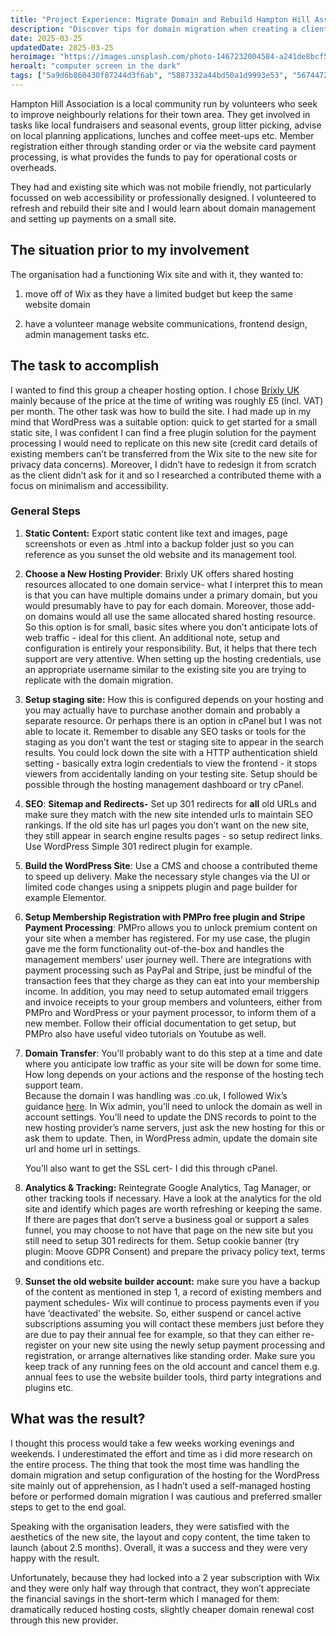 ```yaml
---
title: "Project Experience: Migrate Domain and Rebuild Hampton Hill Association Website"
description: "Discover tips for domain migration when creating a client's site."
date: 2025-03-25
updatedDate: 2025-03-25
heroimage: "https://images.unsplash.com/photo-1467232004584-a241de8bcf5d?q=80&w=1469&auto=format&fit=crop&ixlib=rb-4.1.0&ixid=M3wxMjA3fDB8MHxwaG90by1wYWdlfHx8fGVufDB8fHx8fA%3D%3D"
heroalt: "computer screen in the dark"
tags: ["5a9d6b860430f87244d3f6ab", "5887332a44bd50a1d9993e53", "56744721958ef13879b94c63", "5f4f0f5850b5c61ec6ef4eb4"]
---
```


Hampton Hill Association is a local community run by volunteers who seek to improve neighbourly relations for their town area. They get involved in tasks like local fundraisers and seasonal events, group litter picking, advise on local planning applications, lunches and coffee meet-ups etc. Member registration either through standing order or via the website card payment processing, is what provides the funds to pay for operational costs or overheads.

They had and existing site which was not mobile friendly, not particularly focussed on web accessibility or professionally designed. I volunteered to refresh and rebuild their site and I would learn about domain management and setting up payments on a small site.

## The situation prior to my involvement

The organisation had a functioning Wix site and with it, they wanted to:

1. move off of Wix as they have a limited budget but keep the same website domain
    
2. have a volunteer manage website communications, frontend design, admin management tasks etc.
    

## The task to accomplish

I wanted to find this group a cheaper hosting option. I chose [Brixly UK](https://brixly.uk/) mainly because of the price at the time of writing was roughly £5 (incl. VAT) per month. The other task was how to build the site. I had made up in my mind that WordPress was a suitable option: quick to get started for a small static site, I was confident I can find a free plugin solution for the payment processing I would need to replicate on this new site (credit card details of existing members can’t be transferred from the Wix site to the new site for privacy data concerns). Moreover, I didn’t have to redesign it from scratch as the client didn’t ask for it and so I researched a contributed theme with a focus on minimalism and accessibility.

### General Steps

1. **Static Content:** Export static content like text and images, page screenshots or even as .html into a backup folder just so you can reference as you sunset the old website and its management tool.
    
2. **Choose a New Hosting Provider**: Brixly UK offers shared hosting resources allocated to one domain service- what I interpret this to mean is that you can have multiple domains under a primary domain, but you would presumably have to pay for each domain. Moreover, those add-on domains would all use the same allocated shared hosting resource. So this option is for small, basic sites where you don’t anticipate lots of web traffic - ideal for this client. An additional note, setup and configuration is entirely your responsibility. But, it helps that there tech support are very attentive. When setting up the hosting credentials, use an appropriate username similar to the existing site you are trying to replicate with the domain migration.
    
3. **Setup staging site:** How this is configured depends on your hosting and you may actually have to purchase another domain and probably a separate resource. Or perhaps there is an option in cPanel but I was not able to locate it. Remember to disable any SEO tasks or tools for the staging as you don’t want the test or staging site to appear in the search results. You could lock down the site with a HTTP authentication shield setting - basically extra login credentials to view the frontend - it stops viewers from accidentally landing on your testing site. Setup should be possible through the hosting management dashboard or try cPanel.
    
4. **SEO**: **Sitemap and** **Redirects-** Set up 301 redirects for **all** old URLs and make sure they match with the new site intended urls to maintain SEO rankings. If the old site has url pages you don’t want on the new site, they still appear in search engine results pages - so setup redirect links. Use WordPress Simple 301 redirect plugin for example.
    
5. **Build the WordPress Site**: Use a CMS and choose a contributed theme to speed up delivery. Make the necessary style changes via the UI or limited code changes using a snippets plugin and page builder for example Elementor.
    
6. **Setup Membership Registration with PMPro free plugin and Stripe Payment Processing**: PMPro allows you to unlock premium content on your site when a member has registered. For my use case, the plugin gave me the form functionality out-of-the-box and handles the management members’ user journey well. There are integrations with payment processing such as PayPal and Stripe, just be mindful of the transaction fees that they charge as they can eat into your membership income. In addition, you may need to setup automated email triggers and invoice receipts to your group members and volunteers, either from PMPro and WordPress or your payment processor, to inform them of a new member. Follow their official documentation to get setup, but PMPro also have useful video tutorials on Youtube as well.
    
7. **Domain Transfer**: You’ll probably want to do this step at a time and date where you anticipate low traffic as your site will be down for some time. How long depends on your actions and the response of the hosting tech support team.  
    Because the domain I was handling was .co.uk, I followed Wix’s guidance [here](https://support.wix.com/en/article/transferring-a-couk-domain-away-from-wix). In Wix admin, you’ll need to unlock the domain as well in account settings. You’ll need to update the DNS records to point to the new hosting provider’s name servers, just ask the new hosting for this or ask them to update. Then, in WordPress admin, update the domain site url and home url in settings.
    
    You’ll also want to get the SSL cert- I did this through cPanel.
    
8. **Analytics & Tracking:** Reintegrate Google Analytics, Tag Manager, or other tracking tools if necessary. Have a look at the analytics for the old site and identify which pages are worth refreshing or keeping the same. If there are pages that don’t serve a business goal or support a sales funnel, you may choose to not have that page on the new site but you still need to setup 301 redirects for them. Setup cookie banner (try plugin: Moove GDPR Consent) and prepare the privacy policy text, terms and conditions etc.
    
9. **Sunset the old website builder account:** make sure you have a backup of the content as mentioned in step 1, a record of existing members and payment schedules- Wix will continue to process payments even if you have ‘deactivated’ the website. So, either suspend or cancel active subscriptions assuming you will contact these members just before they are due to pay their annual fee for example, so that they can either re-register on your new site using the newly setup payment processing and registration, or arrange alternatives like standing order. Make sure you keep track of any running fees on the old account and cancel them e.g. annual fees to use the website builder tools, third party integrations and plugins etc.
    

## What was the result?

I thought this process would take a few weeks working evenings and weekends. I underestimated the effort and time as i did more research on the entire process. The thing that took the most time was handling the domain migration and setup configuration of the hosting for the WordPress site mainly out of apprehension, as I hadn’t used a self-managed hosting before or performed domain migration I was cautious and preferred smaller steps to get to the end goal.

Speaking with the organisation leaders, they were satisfied with the aesthetics of the new site, the layout and copy content, the time taken to launch (about 2.5 months). Overall, it was a success and they were very happy with the result.

Unfortunately, because they had locked into a 2 year subscription with Wix and they were only half way through that contract, they won’t appreciate the financial savings in the short-term which I managed for them: dramatically reduced hosting costs, slightly cheaper domain renewal cost through this new provider.